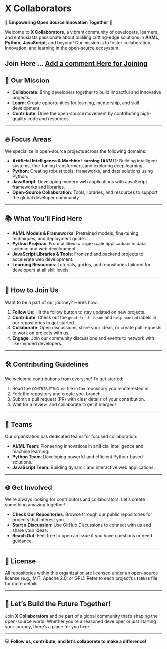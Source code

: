 # **X Collaborators**  

🌟 **Empowering Open Source Innovation Together** 🌟  

Welcome to **X Collaborators**, a vibrant community of developers, learners, and enthusiasts passionate about building cutting-edge solutions in **AI/ML**, **Python**, **JavaScript**, and beyond! Our mission is to foster collaboration, innovation, and learning in the open-source ecosystem.

Join Here ... [Add a comment Here for Joining](https://github.com/XCollab/.github/issues/1)
---

## 🚀 **Our Mission**  
- **Collaborate**: Bring developers together to build impactful and innovative projects.  
- **Learn**: Create opportunities for learning, mentorship, and skill development.  
- **Contribute**: Drive the open-source movement by contributing high-quality code and resources.  

---

## 🔥 **Focus Areas**
We specialize in open-source projects across the following domains:
- **Artificial Intelligence & Machine Learning (AI/ML)**: Building intelligent systems, fine-tuning transformers, and exploring deep learning.  
- **Python**: Creating robust tools, frameworks, and data solutions using Python.  
- **JavaScript**: Developing modern web applications with JavaScript frameworks and libraries.  
- **Open-Source Collaboration**: Tools, libraries, and resources to support the global developer community.  

---

## 📚 **What You’ll Find Here**
- **AI/ML Models & Frameworks**: Pretrained models, fine-tuning techniques, and deployment guides.  
- **Python Projects**: From utilities to large-scale applications in data science and web development.  
- **JavaScript Libraries & Tools**: Frontend and backend projects to accelerate web development.  
- **Learning Resources**: Tutorials, guides, and repositories tailored for developers at all skill levels.  

---

## 🤝 **How to Join Us**
Want to be a part of our journey? Here’s how:  
1. **Follow Us**: Hit the follow button to stay updated on new projects.  
2. **Contribute**: Check out the `good-first-issue` and `help-wanted` labels in our repositories to get started.  
3. **Collaborate**: Open discussions, share your ideas, or create pull requests to work on projects with us.  
4. **Engage**: Join our community discussions and events to network with like-minded developers.

---

## 🛠️ **Contributing Guidelines**
We welcome contributions from everyone! To get started:  
1. Read the `CONTRIBUTING.md` file in the repository you're interested in.  
2. Fork the repository and create your branch.  
3. Submit a pull request (PR) with clear details of your contribution.  
4. Wait for a review, and collaborate to get it merged!  

---

## 👥 **Teams**
Our organization has dedicated teams for focused collaboration:  
- **AI/ML Team**: Pioneering innovations in artificial intelligence and machine learning.  
- **Python Team**: Developing powerful and efficient Python-based solutions.  
- **JavaScript Team**: Building dynamic and interactive web applications.  

---

## 🌐 **Get Involved**
We’re always looking for contributors and collaborators. Let’s create something amazing together!  
- **Check Our Repositories**: Browse through our public repositories for projects that interest you.  
- **Start a Discussion**: Use GitHub Discussions to connect with us and share your ideas.  
- **Reach Out**: Feel free to open an issue if you have questions or need guidance.  

---

## 📜 **License**
All repositories within this organization are licensed under an open-source license (e.g., MIT, Apache 2.0, or GPL). Refer to each project’s `LICENSE` file for more details.  

---

## 🌟 **Let’s Build the Future Together!**
Join **X Collaborators** and be part of a global community that’s shaping the open-source world. Whether you’re a seasoned developer or just starting your journey, there’s a place for you here.  

---

💻 **Follow us, contribute, and let’s collaborate to make a difference!**  
